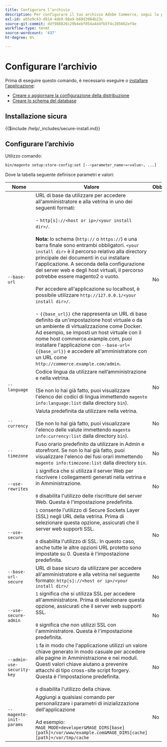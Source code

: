 ```yaml
---
title: Configurare l’archivio
description: Per configurare il tuo archivio Adobe Commerce, segui la procedura riportata di seguito.
exl-id: ab5e9c43-d914-4de9-98a9-b60d3984b23c
source-git-commit: ddf988826c29b4ebf054a4d4fb5f4c285662ef4e
workflow-type: tm+mt
source-wordcount: '437'
ht-degree: 0%

---
```


# Configurare l’archivio

Prima di eseguire questo comando, è necessario eseguire *o* [installare l&#39;applicazione](../advanced.md):

* [Creare o aggiornare la configurazione della distribuzione](deployment.md)
* [Creare lo schema del database](database.md)

## Installazione sicura

{{$include /help/_includes/secure-install.md}}

## Configurare l’archivio

Utilizzo comando:

```bash
bin/magento setup:store-config:set [--<parameter_name>=<value>, ...]
```

Dove la tabella seguente definisce parametri e valori:

| Nome | Valore | Obbligatorio |
|--- |--- |--- |
| `--base-url` | URL di base da utilizzare per accedere all&#39;amministratore e alla vetrina in uno dei seguenti formati:<br><br>- `http[s]://<host or ip>/<your install dir>/`.<br><br>**Nota:** lo schema (`http://` o `https://`) e una barra finale sono entrambi obbligatori. `<your install dir>` è il percorso relativo alla directory principale dei documenti in cui installare l&#39;applicazione. A seconda della configurazione del server web e degli host virtuali, il percorso potrebbe essere magento2 o vuoto.<br><br>Per accedere all&#39;applicazione su localhost, è possibile utilizzare `http://127.0.0.1/<your install dir>/`.<br><br>- `{{base_url}}` che rappresenta un URL di base definito da un&#39;impostazione host virtuale o da un ambiente di virtualizzazione come Docker. Ad esempio, se imposti un host virtuale con il nome host commerce.example.com, puoi installare l&#39;applicazione con `--base-url={{base_url}}` e accedere all&#39;amministratore con un URL come `http://commerce.example.com/admin`. | No |
| `--language` | Codice lingua da utilizzare nell’amministrazione e nella vetrina.<br><br>(Se non lo hai già fatto, puoi visualizzare l&#39;elenco dei codici di lingua immettendo `magento info:language:list` dalla directory `bin`). | No |
| `--currency` | Valuta predefinita da utilizzare nella vetrina. <br><br>(Se non lo hai già fatto, puoi visualizzare l&#39;elenco delle valute immettendo `magento info:currency:list` dalla directory `bin`). | No |
| `--timezone` | Fuso orario predefinito da utilizzare in Admin e storefront. Se non lo hai già fatto, puoi visualizzare l&#39;elenco dei fusi orari immettendo `magento info:timezone:list` dalla directory `bin`. | No |
| `--use-rewrites` | `1` significa che si utilizza il server Web per riscrivere i collegamenti generati nella vetrina e in Amministrazione.<br><br>`0` disabilita l&#39;utilizzo delle riscritture del server Web. Questa è l&#39;impostazione predefinita. | No |
| `--use-secure` | `1` consente l&#39;utilizzo di Secure Sockets Layer (SSL) negli URL della vetrina. Prima di selezionare questa opzione, assicurati che il server web supporti SSL.<br><br>`0` disabilita l&#39;utilizzo di SSL. In questo caso, anche tutte le altre opzioni URL protetto sono impostate su 0. Questa è l&#39;impostazione predefinita. | No |
| `--base-url-secure` | URL di base sicuro da utilizzare per accedere all&#39;amministratore e alla vetrina nel seguente formato: `http[s]://<host or ip>/<your install dir>/` | No |
| `--use-secure-admin` | `1` significa che si utilizza SSL per accedere all&#39;amministratore. Prima di selezionare questa opzione, assicurati che il server web supporti SSL.<br><br>`0` significa che non utilizzi SSL con l&#39;amministratore. Questa è l&#39;impostazione predefinita. | No |
| `--admin-use-security-key` | `1` fa in modo che l&#39;applicazione utilizzi un valore chiave generato in modo casuale per accedere alle pagine in Amministrazione e nei moduli. Questi valori chiave aiutano a prevenire attacchi di tipo cross-site script forgery. Questa è l&#39;impostazione predefinita.<br/><br/>`0` disabilita l&#39;utilizzo della chiave. | No |
| `--magento-init-params` | Aggiungi a qualsiasi comando per personalizzare i parametri di inizializzazione dell&#39;applicazione<br/><br/>Ad esempio: `MAGE_MODE=developer&MAGE_DIRS[base][path]=/var/www/example.com&MAGE_DIRS[cache][path]=/var/tmp/cache` | No |
